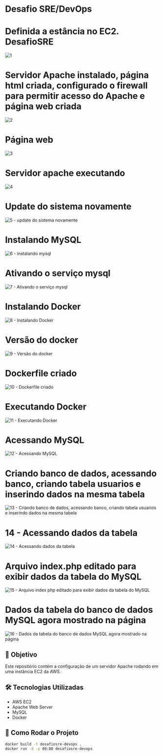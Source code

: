 # Desafio SRE/DevOps

#  Definida a estância no EC2. DesafioSRE
![1](https://github.com/user-attachments/assets/a42c883f-9bcb-4834-ac02-87412a3b49fd)

#  Servidor Apache instalado, página html criada, configurado o firewall para permitir acesso do Apache e página web criada
![2](https://github.com/user-attachments/assets/75bdc673-d1d8-4647-afa6-db9f75d03810)

#  Página web

![3](https://github.com/user-attachments/assets/0b6b672a-dc0f-4500-bbbe-301885ec3206)

#  Servidor apache executando

![4](https://github.com/user-attachments/assets/750f5a69-e23f-4910-b7a2-309baee5866c)

# Update do sistema novamente
![5 - update do sistema novamente](https://github.com/user-attachments/assets/2f898c45-3c76-43e9-85f1-2480294954ef)

# Instalando MySQL
![6 - instalando mysql](https://github.com/user-attachments/assets/52f0c91c-f72a-4d59-abe8-cb426869e1da)

# Ativando o serviço mysql
![7 - Ativando o serviço mysql](https://github.com/user-attachments/assets/f777f057-93a2-4106-9529-a6f88e533141)

# Instalando Docker
![8 - Instalando Docker](https://github.com/user-attachments/assets/7feb1b7f-8740-482d-b8cc-e9e4356bd578)

# Versão do docker
![9 - Versão do docker](https://github.com/user-attachments/assets/cdb6984f-7513-4960-850e-96477d95927c)

# Dockerfile criado
![10 - Dockerfile criado](https://github.com/user-attachments/assets/0c305524-c068-47af-89c3-4616c2d57989)

# Executando Docker
![11 - Executando Docker](https://github.com/user-attachments/assets/15e60187-2ea6-4184-a23b-5aad0a0e8e7b)

# Acessando MySQL
![12 - Acessando MySQL](https://github.com/user-attachments/assets/b476fa66-cddc-408a-b01d-d597dbe4e48f)

# Criando banco de dados, acessando banco, criando tabela usuarios e inserindo dados na mesma tabela
![13 - Criando banco de dados, acessando banco, criando tabela usuarios e inserindo dados na mesma tabela](https://github.com/user-attachments/assets/3953a241-0c7a-475c-8ed2-3b9f78859c35)

# 14 - Acessando dados da tabela
![14 - Acessando dados da tabela](https://github.com/user-attachments/assets/553f119c-a730-4a71-ba7b-ffd9ebccc98f)

# Arquivo index.php editado para exibir dados da tabela do MySQL
![15 - Arquivo index php editado para exibir dados da tabela do MySQL](https://github.com/user-attachments/assets/039908c4-90e7-4de0-aa48-7966501662c1)

# Dados da tabela do banco de dados MySQL agora mostrado na página
![16 - Dados da tabela do banco de dados MySQL agora mostrado na página](https://github.com/user-attachments/assets/cf66afb3-f4fe-486b-9d8b-6198df008c47)




## 🚀 Objetivo
Este repositório contém a configuração de um servidor Apache rodando em uma instância EC2 da AWS.

## 🛠 Tecnologias Utilizadas
- AWS EC2
- Apache Web Server
- MySQL
- Docker

## 📌 Como Rodar o Projeto
```bash
docker build -t desafiosre-devops .
docker run -d -p 80:80 desafiosre-devops






